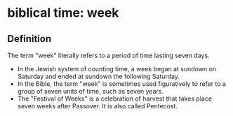# biblical time: week

## Definition

The term "week" literally refers to a period of time lasting seven days.

* In the Jewish system of counting time, a week began at sundown on Saturday and ended at sundown the following Saturday.
* In the Bible, the term "week" is sometimes used figuratively to refer to a group of seven units of time, such as seven years.
* The "Festival of Weeks" is a celebration of harvest that takes place seven weeks after Passover. It is also called Pentecost.